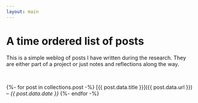 ```yaml
---
layout: main
---
```


# A time ordered list of posts 

This is a simple weblog of posts I have written during the research. They are either part of a project or just notes and reflections along the way.

<br>

{%- for post in collections.post -%}
[{{ post.data.title }}]({{ post.data.url }}) – *{{ post.data.date }}*
{%- endfor -%}
